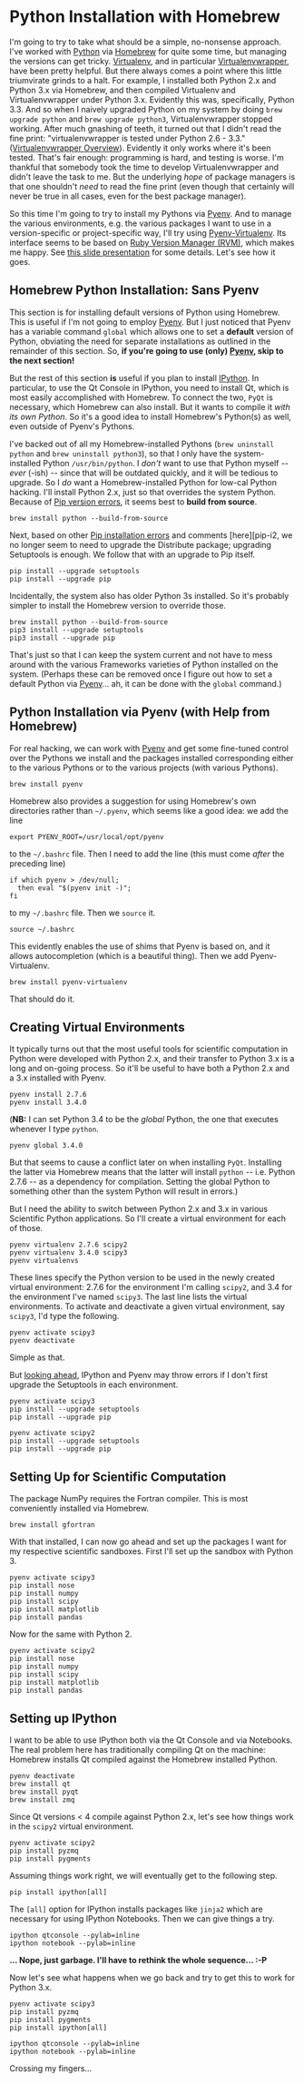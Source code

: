 Python Installation with Homebrew
=================================

I'm going to try to take what should be a simple, no-nonsense approach.  I've worked with [Python][python] via [Homebrew][brew] for quite some time, but managing the versions can get tricky.  [Virtualenv][venv], and in particular [Virtualenvwrapper][venvw], have been pretty helpful.  But there always comes a point where this little triumvirate grinds to a halt.  For example, I installed both Python 2.x and Python 3.x via Homebrew, and then compiled Virtualenv and Virtualenvwrapper under Python 3.x.  Evidently this was, specifically, Python 3.3.  And so when I naively upgraded Python on my system by doing `brew upgrade python` and `brew upgrade python3`, Virtualenvwrapper stopped working.  After much gnashing of teeth, it turned out that I didn't read the fine print: "virtualenvwrapper is tested under Python 2.6 - 3.3." ([Virtualenvwrapper Overview][venvwo]).  Evidently it only works where it's been tested.  That's fair enough: programming is hard, and testing is worse.  I'm thankful that somebody took the time to develop Virtualenvwrapper and didn't leave the task to me.  But the underlying *hope* of package managers is that one shouldn't *need* to read the fine print (even though that certainly will never be true in all cases, even for the best package manager).

So this time I'm going to try to install my Pythons via [Pyenv][pyenv].  And to manage the various environments, e.g. the various packages I want to use in a version-specific or project-specific way, I'll try using [Pyenv-Virtualenv][pyenvv].  Its interface seems to be based on [Ruby Version Manager (RVM)][rvm], which makes me happy.  See [this slide presentation][pyenv-slide] for some details.  Let's see how it goes.



Homebrew Python Installation: Sans Pyenv
----------------------------------------

This section is for installing default versions of Python using Homebrew.  This is useful if I'm not going to employ [Pyenv][pyenv].  But I just noticed that Pyenv has a variable command `global` which allows one to set a **default** version of Python, obviating the need for separate installations as outlined in the remainder of this section.  So, **if you're going to use (only) [Pyenv][pyenv], skip to the next section!**

But the rest of this section **is** useful if you plan to install [IPython][ipython].  In particular, to use the Qt Console in IPython, you need to install Qt, which is most easily accomplished with Homebrew.  To connect the two, `PyQt` is necessary, which Homebrew can also install.  But it wants to compile it *with its own Python*.  So it's a good idea to install Homebrew's Python(s) as well, even outside of Pyenv's Pythons.

I've backed out of all my Homebrew-installed Pythons (`brew uninstall python` and `brew uninstall python3`), so that I only have the system-installed Python `/usr/bin/python`.  I *don't* want to use that Python myself -- *ever* (-ish) -- since that will be outdated quickly, and it will be tedious to upgrade.  So I *do* want a Homebrew-installed Python for low-cal Python hacking.  I'll install Python 2.x, just so that overrides the system Python.  Because of [Pip version errors][pip-v], it seems best to **build from source**.

    brew install python --build-from-source

Next, based on other [Pip installation errors][pip-i1] and comments [here][pip-i2, we no longer seem to need to upgrade the Distribute package; upgrading Setuptools is enough.  We follow that with an upgrade to Pip itself.

    pip install --upgrade setuptools
    pip install --upgrade pip

Incidentally, the system also has older Python 3s installed.  So it's probably simpler to install the Homebrew version to override those.

    brew install python --build-from-source
    pip3 install --upgrade setuptools
    pip3 install --upgrade pip

That's just so that I can keep the system current and not have to mess around with the various Frameworks varieties of Python installed on the system.  (Perhaps these can be removed once I figure out how to set a default Python via [Pyenv][pyenv]... ah, it can be done with the `global` command.)



Python Installation via Pyenv (with Help from Homebrew)
-------------------------------------------------------

For real hacking, we can work with [Pyenv][pyenv] and get some fine-tuned control over the Pythons we install and the packages installed corresponding either to the various Pythons or to the various projects (with various Pythons).

    brew install pyenv

Homebrew also provides a suggestion for using Homebrew's own directories rather than `~/.pyenv`, which seems like a good idea: we add the line

    export PYENV_ROOT=/usr/local/opt/pyenv

to the `~/.bashrc` file.  Then I need to add the line (this must come *after* the preceding line)

    if which pyenv > /dev/null;
      then eval "$(pyenv init -)";
    fi

to my `~/.bashrc` file.  Then we `source` it.

    source ~/.bashrc

This evidently enables the use of shims that Pyenv is based on, and it allows autocompletion (which is a beautiful thing).  Then we add Pyenv-Virtualenv.

    brew install pyenv-virtualenv

That should do it.



Creating Virtual Environments
-----------------------------

It typically turns out that the most useful tools for scientific computation in Python were developed with Python 2.x, and their transfer to Python 3.x is a long and on-going process.  So it'll be useful to have both a Python 2.x and a 3.x installed with Pyenv.

    pyenv install 2.7.6
    pyenv install 3.4.0

(**NB:** I can set Python 3.4 to be the *global* Python, the one that executes whenever I type `python`.

    pyenv global 3.4.0

But that seems to cause a conflict later on when installing `PyQt`.  Installing the latter via Homebrew means that the latter will install `python` -- i.e. Python 2.7.6 -- as a dependency for compilation.  Setting the global Python to something other than the system Python will result in errors.)

But I need the ability to switch between Python 2.x and 3.x in various Scientific Python applications.  So I'll create a virtual environment for each of those.

    pyenv virtualenv 2.7.6 scipy2
    pyenv virtualenv 3.4.0 scipy3
    pyenv virtualenvs

These lines specify the Python version to be used in the newly created virtual environment: 2.7.6 for the environment I'm calling `scipy2`, and 3.4 for the environment I've named `scipy3`.  The last line lists the virtual environments.  To activate and deactivate a given virtual environment, say `scipy3`, I'd type the following.

    pyenv activate scipy3
    pyenv deactivate

Simple as that.

But [looking ahead][ipy-pyenv], IPython and Pyenv may throw errors if I don't first upgrade the Setuptools in each environment.

    pyenv activate scipy3
    pip install --upgrade setuptools
    pip install --upgrade pip
    
    pyenv activate scipy2
    pip install --upgrade setuptools
    pip install --upgrade pip



Setting Up for Scientific Computation
-------------------------------------

The package NumPy requires the Fortran compiler.  This is most conveniently installed via Homebrew.

    brew install gfortran

With that installed, I can now go ahead and set up the packages I want for my respective scientific sandboxes.  First I'll set up the sandbox with Python 3.

    pyenv activate scipy3
    pip install nose
    pip install numpy
    pip install scipy
    pip install matplotlib
    pip install pandas

Now for the same with Python 2.

    pyenv activate scipy2
    pip install nose
    pip install numpy
    pip install scipy
    pip install matplotlib
    pip install pandas



Setting up IPython
------------------

I want to be able to use IPython both via the Qt Console and via Notebooks.  The real problem here has traditionally compiling Qt on the machine: Homebrew installs Qt compiled against the Homebrew installed Python.

    pyenv deactivate
    brew install qt
    brew install pyqt
    brew install zmq

Since Qt versions < 4 compile against Python 2.x, let's see how things work in the `scipy2` virtual environment.

    pyenv activate scipy2
    pip install pyzmq
    pip install pygments

Assuming things work right, we will eventually get to the following step.

    pip install ipython[all]

The `[all]` option for IPython installs packages like `jinja2` which are necessary for using IPython Notebooks.  Then we can give things a try.

    ipython qtconsole --pylab=inline
    ipython notebook --pylab=inline

**... Nope, just garbage.  I'll have to rethink the whole sequence... :-P**

Now let's see what happens when we go back and try to get this to work for Python 3.x.

    pyenv activate scipy3
    pip install pyzmq
    pip install pygments
    pip install ipython[all]
    
    ipython qtconsole --pylab=inline
    ipython notebook --pylab=inline

Crossing my fingers...

[brew]: http://brew.sh/
[python]: https://www.python.org/
[venv]: https://virtualenv.pypa.io/en/latest/
[venvw]: http://virtualenvwrapper.readthedocs.org/en/latest/
[venvwo]: https://bitbucket.org/dhellmann/virtualenvwrapper/overview
[pyenv]: https://github.com/yyuu/pyenv
[pyenvv]: https://github.com/yyuu/pyenv-virtualenv
[pyenv-slide]: http://www.slideshare.net/MaximAvanov/python-developers-daily-routine-29426666
[pyenv-global-error]: https://github.com/yyuu/pyenv/issues/145
[rvm]: https://rvm.io/
[ipython]: http://ipython.org/
[pip-v]: https://github.com/Homebrew/homebrew/issues/26900
[pip-i1]: http://stackoverflow.com/questions/23276866/python-pip-installation-error
[pip-i2]: http://pip.readthedocs.org/en/latest/installing.html#id8
[ipy-pyenv]: https://github.com/yyuu/pyenv/issues/38